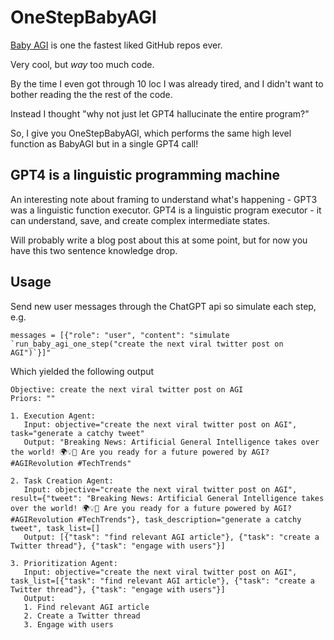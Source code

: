 # OneStepBabyAGI

[Baby AGI](https://github.com/yoheinakajima/babyagi) is one the fastest liked GitHub repos ever.

Very cool, but _way_ too much code.

By the time I even got through 10 loc I was already tired, and I didn't want to bother reading the the rest of the code.

Instead I thought "why not just let GPT4 hallucinate the entire program?"

So, I give you OneStepBabyAGI, which performs the same high level function as BabyAGI but in a single GPT4 call!

## GPT4 is a linguistic programming machine

An interesting note about framing to understand what's happening - GPT3 was a linguistic function executor. GPT4 is a linguistic program executor - it can understand, save, and create complex intermediate states.

Will probably write a blog post about this at some point, but for now you have this two sentence knowledge drop.

## Usage

Send new user messages through the ChatGPT api so simulate each step, e.g.

```
messages = [{"role": "user", "content": "simulate `run_baby_agi_one_step("create the next viral twitter post on AGI")`}]"
```

Which yielded the following output

```
Objective: create the next viral twitter post on AGI
Priors: ""

1. Execution Agent:
   Input: objective="create the next viral twitter post on AGI", task="generate a catchy tweet"
   Output: "Breaking News: Artificial General Intelligence takes over the world! 🌍💡🤖 Are you ready for a future powered by AGI? #AGIRevolution #TechTrends"

2. Task Creation Agent:
   Input: objective="create the next viral twitter post on AGI", result={"tweet": "Breaking News: Artificial General Intelligence takes over the world! 🌍💡🤖 Are you ready for a future powered by AGI? #AGIRevolution #TechTrends"}, task_description="generate a catchy tweet", task_list=[]
   Output: [{"task": "find relevant AGI article"}, {"task": "create a Twitter thread"}, {"task": "engage with users"}]

3. Prioritization Agent:
   Input: objective="create the next viral twitter post on AGI", task_list=[{"task": "find relevant AGI article"}, {"task": "create a Twitter thread"}, {"task": "engage with users"}]
   Output: 
   1. Find relevant AGI article
   2. Create a Twitter thread
   3. Engage with users
```
